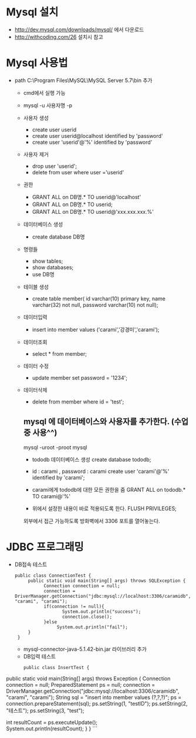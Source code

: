 #  Mysql 설치
- http://dev.mysql.com/downloads/mysql/ 에서 다운로드   
- http://withcoding.com/26 설치시 참고
# Mysql 사용법
- path C:\Program Files\MySQL\MySQL Server 5.7\bin 추가
  - cmd에서 실행 가능
  - mysql -u 사용자명  -p   

  - 사용자 생성
     - create user userid
     - create user userid@localhost identified by 'password'
     - create user 'userid'@'%' identified by 'password'
  - 사용자 제거
    - drop user 'userid';
    - delete from user where user ='userid'
  - 권한
    - GRANT ALL on DB명.* TO userid@'localhost'
    - GRANT ALL on DB명.* TO userid;
    - GRANT ALL on DB명.* TO userid@'xxx.xxx.xxx.%'
  - 데이터베이스 생성
    - create database DB명

  - 명령들
    - show tables;
    - show databases;
    - use DB명

  - 테이블 생성
    - create table member(
id varchar(10) primary key,
name varchar(32) not null,
password varchar(10) not null);

  - 데이터입력
    - insert into member values ('carami','강경미','carami');
  - 데이터조회
    - select * from member;
  - 데이터 수정
    - update member set password = '1234';
  - 데이터삭제
    - delete from member where id = 'test';

    ## mysql 에 데이터베이스와 사용자를 추가한다. (수업중 사용^^)

    mysql -uroot -proot mysql

    - tododb 데이터베이스 생성
    create database tododb;

    - id : carami , password : carami
    create user 'carami'@'%' identified by 'carami';

    - carami에게 tododb에 대한 모든 권한을 줌
    GRANT ALL on tododb.* TO carami@'%'

    - 위에서 설정한 내용이 바로 적용되도록 한다.
    FLUSH PRIVILEGES;

    외부에서 접근 가능하도록 방화벽에서 3306 포트를 열어놓는다.

# JDBC 프로그래밍
- DB접속 테스트
  ```
  public class ConnectionTest {
	   public static void main(String[] args) throws SQLException {
		     Connection connection = null;		
		     connection = DriverManager.getConnection("jdbc:mysql://localhost:3306/caramidb", "carami", "carami");
		     if(connection != null){
			        System.out.println("success");
			        connection.close();
		     }else
			      System.out.println("fail");						
	   }
   }
  ```
    - mysql-connector-java-5.1.42-bin.jar 라이브러리 추가
  - DB입력 테스트
    ```
    public class InsertTest {
public static void main(String[] args) throws Exception {
  Connection connection = null;
  PreparedStatement ps = null;
  connection = DriverManager.getConnection("jdbc:mysql://localhost:3306/caramidb", "carami", "carami");
  String sql = "insert into member values (?,?,?)";
  ps = connection.prepareStatement(sql);
  ps.setString(1, "testID");
  ps.setString(2, "테스트");
  ps.setString(3, "test");

  int resultCount = ps.executeUpdate();		
  System.out.println(resultCount);
}
}
    ```
